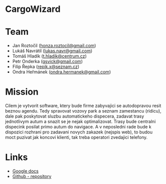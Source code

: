 CargoWizard
===========
# Team #
- Jan Roztočil (honza.roztocil@gmail.com)
- Lukáš Navrátil (lukas.navr@gmail.com)
- Tomáš Hladík (t.hladik@centrum.cz)
- Petr Onderka (gsvick@gmail.com)
- Filip Řepka (repik.x@seznam.cz)
- Ondra Heřmánek (ondra.hermanek@gmail.com)

# Mission #
Cilem je vytvorit software, ktery bude firme zabyvajici se autodopravou resit beznou agendu. Tedy spravovat vozovy park a seznam zamestancu (ridicu), dale pak poskytovat sluzbu automatickeho dispecera, zadavat trasy jednotlivym autum a snazit se je nejak optimalizovat. Trasy bude centralni dispecink posilat primo autum do navigace. A v neposledni rade bude k dispozici rozhrani pro zadavani novych zakazek (nejspis web), to budou moct puzivat jak koncovi klienti, tak treba operatori zvedajici telefony.

# Links #
- [Google docs](https://docs.google.com/document/d/1ymMX19y3kHfJ77xJQ8NDcDHS1yBCDHuWDSaOqpiZZCQ/edit)
- [Github - repository](https://github.com/CargoWizard/CargoWizard)